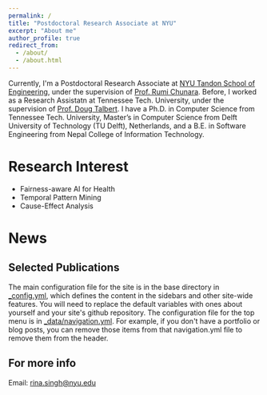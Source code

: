 ```yaml
---
permalink: /
title: "Postdoctoral Research Associate at NYU"
excerpt: "About me"
author_profile: true
redirect_from: 
  - /about/
  - /about.html
---
```


Currently, I'm a Postdoctoral Research Associate at [NYU Tandon School of Engineering](https://engineering.nyu.edu/), under the supervision of [Prof. Rumi Chunara](https://rumichunara.github.io/). Before, I worked as a Research Assistatn at Tennessee Tech. University, under the supervision of [Prof. Doug Talbert](https://users.csc.tntech.edu/~dtalbert/). I have a Ph.D. in Computer Science from Tennessee Tech. University, Master’s in Computer Science from Delft University of Technology (TU Delft), Netherlands, and a B.E. in Software Engineering from Nepal College of Information Technology.

Research Interest
======
* Fairness-aware AI for Health
* Temporal Pattern Mining
* Cause-Effect Analysis

News
======


Selected Publications
------
The main configuration file for the site is in the base directory in [_config.yml](https://github.com/academicpages/academicpages.github.io/blob/master/_config.yml), which defines the content in the sidebars and other site-wide features. You will need to replace the default variables with ones about yourself and your site's github repository. The configuration file for the top menu is in [_data/navigation.yml](https://github.com/academicpages/academicpages.github.io/blob/master/_data/navigation.yml). For example, if you don't have a portfolio or blog posts, you can remove those items from that navigation.yml file to remove them from the header. 

For more info
------
Email: <rina.singh@nyu.edu>
